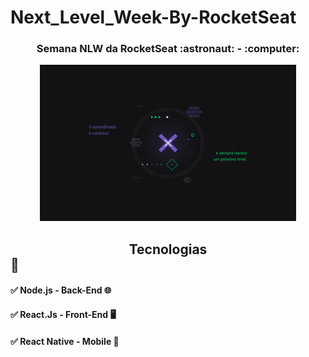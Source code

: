 # Next_Level_Week-By-RocketSeat

<center><h3>Semana NLW da RocketSeat :astronaut: - :computer:</h3></center>

<p align="center">
  <img width="410" height="250" src="/Image/1440x900.jpg">
</p>

## <center>Tecnologias</center> :call_me_hand:

#### :white_check_mark: Node.js - Back-End :globe_with_meridians:
#### :white_check_mark: React.Js - Front-End :desktop_computer: 
#### :white_check_mark: React Native - Mobile :iphone: 
